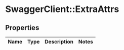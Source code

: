 # SwaggerClient::ExtraAttrs

## Properties
Name | Type | Description | Notes
------------ | ------------- | ------------- | -------------


